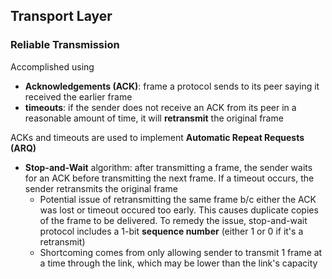 ## Transport Layer
### Reliable Transmission
Accomplished using
* **Acknowledgements (ACK)**: frame a protocol sends to its peer saying it received the earlier frame
* **timeouts**: if the sender does not receive an ACK from its peer in a reasonable amount of time, it will **retransmit** the original frame

ACKs and timeouts are used to implement **Automatic Repeat Requests (ARQ)**
* **Stop-and-Wait** algorithm: after transmitting a frame, the sender waits for an ACK before transmitting the next frame. If a timeout occurs, the sender retransmits the original frame
  * Potential issue of retransmitting the same frame b/c either the ACK was lost or timeout occured too early. This causes duplicate copies of the frame to be delivered. To remedy the issue, stop-and-wait protocol includes a 1-bit **sequence number** (either 1 or 0 if it's a retransmit)
  * Shortcoming comes from only allowing sender to transmit 1 frame at a time through the link, which may be lower than the link's capacity
